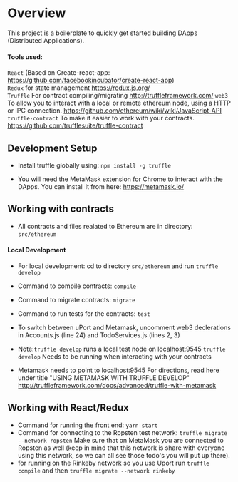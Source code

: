 # Overview

This project is a boilerplate to quickly get started building DApps (Distributed Applications).

#### Tools used: 
`React` (Based on Create-react-app: https://github.com/facebookincubator/create-react-app)
<br/>`Redux` for state management https://redux.js.org/
<br/>`Truffle` For contract compiling/migrating http://truffleframework.com/
`web3` To allow you to interact with a local or remote ethereum node, using a HTTP or IPC connection. https://github.com/ethereum/wiki/wiki/JavaScript-API
<br/>`truffle-contract` To make it easier to work with your contracts. https://github.com/trufflesuite/truffle-contract

## Development Setup
* Install truffle globally using: `npm install -g truffle`

* You will need the MetaMask extension for Chrome to interact with the DApps. You can install it from here: https://metamask.io/

## Working with contracts
* All contracts and files realated to Ethereum are in directory: `src/ethereum`

#### Local Development
* For local development: cd to directory `src/ethereum` and run `truffle develop`
* Command to compile contracts: `compile`
* Command to migrate contracts: `migrate`
* Command to run tests for the contracts: `test`
* To switch between uPort and Metamask, uncomment web3 declerations in Accounts.js (line 24) and TodoServices.js (lines 2, 3)

* Note:`truffle develop` runs a local test node on localhost:9545 `truffle develop` Needs to be running when interacting with your contracts
* Metamask needs to point to localhost:9545 For directions, read here under title "USING METAMASK WITH TRUFFLE DEVELOP" http://truffleframework.com/docs/advanced/truffle-with-metamask

## Working with React/Redux
* Command for running the front end: `yarn start`
* Command for connecting to the Ropsten test network: `truffle migrate --network ropsten`
    Make sure that on MetaMask you are connected to Ropsten as well (keep in mind that this network is share with everyone using this network, so we can all see those todo's you will put up there).
* for running on the Rinkeby network so you use Uport run `truffle compile` and then `truffle migrate --network rinkeby`